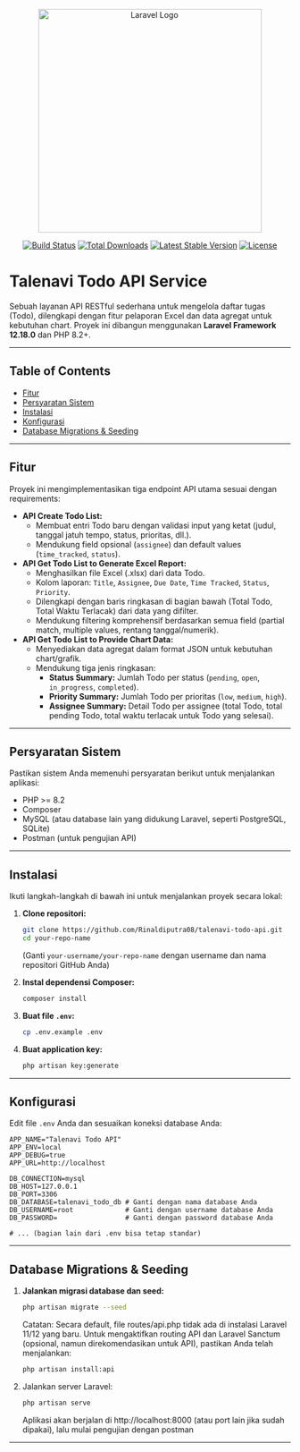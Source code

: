 <p align="center"><a href="https://laravel.com" target="_blank"><img src="https://raw.githubusercontent.com/laravel/art/master/logo-lockup/5%20SVG/2%20CMYK/1%20Full%20Color/laravel-logolockup-cmyk-red.svg" width="400" alt="Laravel Logo"></a></p>

<p align="center">
<a href="https://github.com/laravel/framework/actions"><img src="https://github.com/laravel/framework/workflows/tests/badge.svg" alt="Build Status"></a>
<a href="https://packagist.org/packages/laravel/framework"><img src="https://img.shields.io/packagist/dt/laravel/framework" alt="Total Downloads"></a>
<a href="https://packagist.org/packages/laravel/framework"><img src="https://img.shields.io/packagist/v/laravel/framework" alt="Latest Stable Version"></a>
<a href="https://packagist.org/packages/laravel/framework"><img src="https://img.shields.io/packagist/l/laravel/framework" alt="License"></a>
</p>

# Talenavi Todo API Service

Sebuah layanan API RESTful sederhana untuk mengelola daftar tugas (Todo), dilengkapi dengan fitur pelaporan Excel dan data agregat untuk kebutuhan chart. Proyek ini dibangun menggunakan **Laravel Framework 12.18.0** dan PHP 8.2+.

---

## Table of Contents

* [Fitur](#fitur)
* [Persyaratan Sistem](#persyaratan-sistem)
* [Instalasi](#instalasi)
* [Konfigurasi](#konfigurasi)
* [Database Migrations & Seeding](#database-migrations--seeding)

---

## Fitur

Proyek ini mengimplementasikan tiga endpoint API utama sesuai dengan requirements:

* **API Create Todo List:**
    * Membuat entri Todo baru dengan validasi input yang ketat (judul, tanggal jatuh tempo, status, prioritas, dll.).
    * Mendukung field opsional (`assignee`) dan default values (`time_tracked`, `status`).
* **API Get Todo List to Generate Excel Report:**
    * Menghasilkan file Excel (.xlsx) dari data Todo.
    * Kolom laporan: `Title`, `Assignee`, `Due Date`, `Time Tracked`, `Status`, `Priority`.
    * Dilengkapi dengan baris ringkasan di bagian bawah (Total Todo, Total Waktu Terlacak) dari data yang difilter.
    * Mendukung filtering komprehensif berdasarkan semua field (partial match, multiple values, rentang tanggal/numerik).
* **API Get Todo List to Provide Chart Data:**
    * Menyediakan data agregat dalam format JSON untuk kebutuhan chart/grafik.
    * Mendukung tiga jenis ringkasan:
        * **Status Summary:** Jumlah Todo per status (`pending`, `open`, `in_progress`, `completed`).
        * **Priority Summary:** Jumlah Todo per prioritas (`low`, `medium`, `high`).
        * **Assignee Summary:** Detail Todo per assignee (total Todo, total pending Todo, total waktu terlacak untuk Todo yang selesai).

---

## Persyaratan Sistem

Pastikan sistem Anda memenuhi persyaratan berikut untuk menjalankan aplikasi:

* PHP >= 8.2
* Composer
* MySQL (atau database lain yang didukung Laravel, seperti PostgreSQL, SQLite)
* Postman (untuk pengujian API)

---

## Instalasi

Ikuti langkah-langkah di bawah ini untuk menjalankan proyek secara lokal:

1.  **Clone repositori:**
    ```bash
    git clone https://github.com/Rinaldiputra08/talenavi-todo-api.git
    cd your-repo-name
    ```
    (Ganti `your-username/your-repo-name` dengan username dan nama repositori GitHub Anda)

2.  **Instal dependensi Composer:**
    ```bash
    composer install
    ```

3.  **Buat file `.env`:**
    ```bash
    cp .env.example .env
    ```

4.  **Buat application key:**
    ```bash
    php artisan key:generate
    ```
---

## Konfigurasi

Edit file `.env` Anda dan sesuaikan koneksi database Anda:

```dotenv
APP_NAME="Talenavi Todo API"
APP_ENV=local
APP_DEBUG=true
APP_URL=http://localhost

DB_CONNECTION=mysql
DB_HOST=127.0.0.1
DB_PORT=3306
DB_DATABASE=talenavi_todo_db # Ganti dengan nama database Anda
DB_USERNAME=root             # Ganti dengan username database Anda
DB_PASSWORD=                 # Ganti dengan password database Anda

# ... (bagian lain dari .env bisa tetap standar)
```

---

## Database Migrations & Seeding

1. **Jalankan migrasi database dan seed:**
    ```bash
    php artisan migrate --seed
    ```
    Catatan: Secara default, file routes/api.php tidak ada di instalasi Laravel 11/12 yang baru. Untuk mengaktifkan routing API dan Laravel Sanctum (opsional, namun direkomendasikan       untuk API), pastikan Anda telah menjalankan:

    ```bash
   php artisan install:api
    ```
2. Jalankan server Laravel:
   
   ```bash
   php artisan serve
    ```
   Aplikasi akan berjalan di http://localhost:8000 (atau port lain jika sudah dipakai), lalu mulai pengujian dengan postman
---
